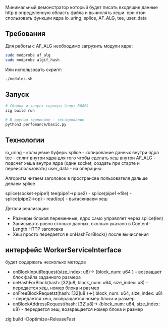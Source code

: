 Минимальный демонстратор который будет писать входящие данные http в определенную область файла и вычислять хеши.
при этои спользовать функции ядра io_uring, splice, AF_ALG, tee, user_data

## Требования

Для работы с AF_ALG необходимо загрузить модули ядра:
```bash
sudo modprobe af_alg
sudo modprobe algif_hash
```

Или использовать скрипт:
```bash
./modules.sh
```

## Запуск

```bash
# Сборка и запуск сервера (порт 8080)
zig build run

# В другом терминале - тестирование
python3 perfomance/basic.py
```

## Технологии
io_uring - кольцевые буферы
splice - копирование данных внутри ядра
tee - сплит внутри ядра для того чтобы сделать хеш внутри
AF_ALG - подсчет хеша внутри ядра (один socket, создать при старте и переиспользовать)
user_data - на операцию

Алгоритм
читаем заголовок в пространсве пользователя дальше делаем splice

splice(socket→pipe1)
    tee(pipe1→pipe2)
      - splice(pipe1→file)
      - splice(pipe2→op)
        - read(op) - вытаскиваем хеш

Детали реализации:
- Размеры блоков переменные, ядро само управляет через splice(len)
- Записывать ровно столько данных, сколько указано в Content-Length HTTP заголовка
- Хеш просто передается в onHashForBlock() после вычисления 



## интерфейс WorkerServiceInterface 
будет содержать несколько методов
  - onBlockInputRequest(size_index: u8)-> {block_num: u64 } - возращает блок файла заданного размера 
  - onHashForBlock(hash: [32]u8, block_num: u64, size_index: u8) - передается хеш, номер блока и размер
  - onFreeBlockRequetst(hash: [32]u8 )->{ block_num: u64, size_index: u8} - передается хеш, возвращается номер блока и размер
  - onBlockAddressRequest(hash: [32]u8)-> {block_num: u64, size_index: u8} - передается хеш, возвращается номер блока и размер


  zig build -Doptimize=ReleaseFast

